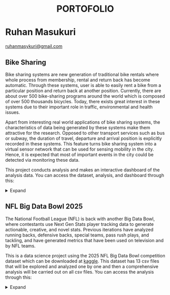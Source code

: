 # <p align="center"> PORTOFOLIO</p>

# Ruhan Masukuri
ruhanmasykuri@gmail.com

## Bike Sharing
Bike sharing systems are new generation of traditional bike rentals where whole process from membership, rental and return 
back has become automatic. Through these systems, user is able to easily rent a bike from a particular position and return 
back at another position. Currently, there are about over 500 bike-sharing programs around the world which is composed of 
over 500 thousands bicycles. Today, there exists great interest in these systems due to their important role in traffic, 
environmental and health issues. 

Apart from interesting real world applications of bike sharing systems, the characteristics of data being generated by
these systems make them attractive for the research. Opposed to other transport services such as bus or subway, the duration
of travel, departure and arrival position is explicitly recorded in these systems. This feature turns bike sharing system into
a virtual sensor network that can be used for sensing mobility in the city. Hence, it is expected that most of important
events in the city could be detected via monitoring these data.

This project conducts analysis and makes an interactive dashboard of the analysis data. You can access the dataset, analysis, and dashboard through this: 
<details>
  <summary>Expand</summary>
  
  ### [Dataset](https://github.com/hanru789/bike_sharing/tree/main/bike_sharing_dataset)
  ### [Analysis](https://github.com/hanru789/bike_sharing/blob/main/Proyek%20Analisis%20Data.ipynb)
  ### [Dashboard](https://bikesharing-s9xhfypjcgcng7yemj6hpq.streamlit.app/)
</details>

## NFL Big Data Bowl 2025
The National Football League (NFL) is back with another Big Data Bowl, where contestants use Next Gen Stats player tracking data to generate actionable, creative, and novel stats. Previous iterations have analyzed running backs, defensive backs, special teams, pass rush plays, and tackling, and have generated metrics that have been used on television and by NFL teams.

This is a data science project using the 2025 NFL Big Data Bowl competition dataset which can be downloaded at [kaggle](https://www.kaggle.com/competitions/nfl-big-data-bowl-2025/data?select=games.csv).
This dataset has 13 csv files that will be explored and analyzed one by one and then a comprehensive analysis will be carried out on all csv files. You can access the analysis through this:
<details>
  <summary>Expand</summary>
	
	
 ### [games.csv](https://github.com/hanru789/NFL-Big-Data-Bowl-2025/blob/main/about-games.ipynb)
 ### player_play.csv
 ### players.csv
 ### plays.csv
 ### tracking_week_1.csv
 ### tracking_week_2.csv
 ### tracking_week_3.csv
 ### tracking_week_4.csv
 ### tracking_week_5.csv
 ### tracking_week_6.csv
 ### tracking_week_7.csv
 ### tracking_week_8.csv
 ### tracking_week_9.csv
 ### Conclution
 </details>
